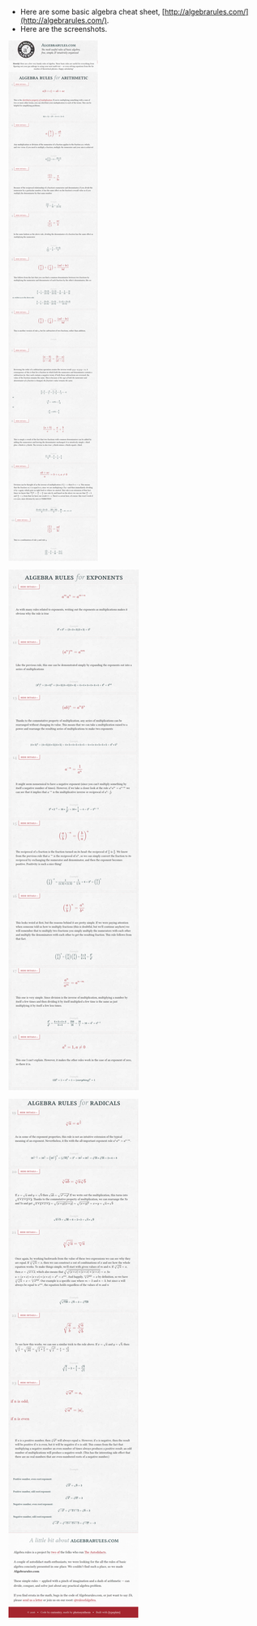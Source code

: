 * Here are some basic algebra cheat sheet, [http://algebrarules.com/](http://algebrarules.com/).
* Here are the screenshots.

![./20161119-1421-cet-basic-algebra-cheat-sheet-1.png](./20161119-1421-cet-basic-algebra-cheat-sheet-1.png)

![./20161119-1421-cet-basic-algebra-cheat-sheet-2.png](./20161119-1421-cet-basic-algebra-cheat-sheet-2.png)

![./20161119-1421-cet-basic-algebra-cheat-sheet-3.png](./20161119-1421-cet-basic-algebra-cheat-sheet-3.png)